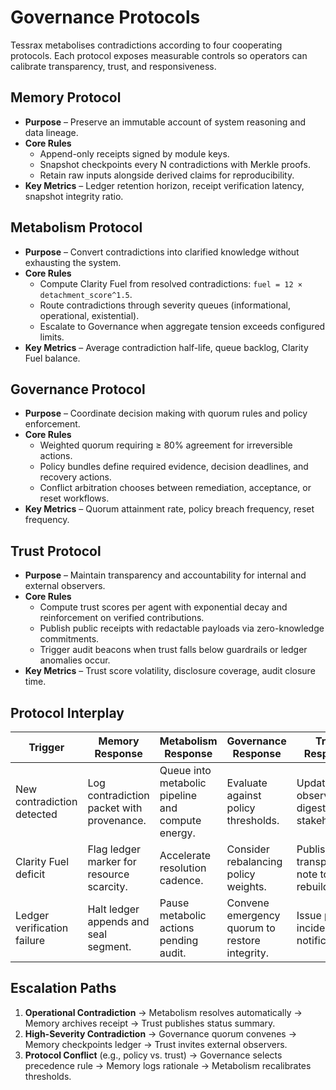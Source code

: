 # Governance Protocols

Tessrax metabolises contradictions according to four cooperating protocols. Each protocol exposes measurable controls so operators can calibrate transparency, trust, and responsiveness.

## Memory Protocol

- **Purpose** – Preserve an immutable account of system reasoning and data lineage.
- **Core Rules**
  - Append-only receipts signed by module keys.
  - Snapshot checkpoints every N contradictions with Merkle proofs.
  - Retain raw inputs alongside derived claims for reproducibility.
- **Key Metrics** – Ledger retention horizon, receipt verification latency, snapshot integrity ratio.

## Metabolism Protocol

- **Purpose** – Convert contradictions into clarified knowledge without exhausting the system.
- **Core Rules**
  - Compute Clarity Fuel from resolved contradictions: `fuel = 12 × detachment_score^1.5`.
  - Route contradictions through severity queues (informational, operational, existential).
  - Escalate to Governance when aggregate tension exceeds configured limits.
- **Key Metrics** – Average contradiction half-life, queue backlog, Clarity Fuel balance.

## Governance Protocol

- **Purpose** – Coordinate decision making with quorum rules and policy enforcement.
- **Core Rules**
  - Weighted quorum requiring ≥ 80% agreement for irreversible actions.
  - Policy bundles define required evidence, decision deadlines, and recovery actions.
  - Conflict arbitration chooses between remediation, acceptance, or reset workflows.
- **Key Metrics** – Quorum attainment rate, policy breach frequency, reset frequency.

## Trust Protocol

- **Purpose** – Maintain transparency and accountability for internal and external observers.
- **Core Rules**
  - Compute trust scores per agent with exponential decay and reinforcement on verified contributions.
  - Publish public receipts with redactable payloads via zero-knowledge commitments.
  - Trigger audit beacons when trust falls below guardrails or ledger anomalies occur.
- **Key Metrics** – Trust score volatility, disclosure coverage, audit closure time.

## Protocol Interplay

| Trigger | Memory Response | Metabolism Response | Governance Response | Trust Response |
| --- | --- | --- | --- | --- |
| New contradiction detected | Log contradiction packet with provenance. | Queue into metabolic pipeline and compute energy. | Evaluate against policy thresholds. | Update observer digest, notify stakeholders. |
| Clarity Fuel deficit | Flag ledger marker for resource scarcity. | Accelerate resolution cadence. | Consider rebalancing policy weights. | Publish transparency note to rebuild trust. |
| Ledger verification failure | Halt ledger appends and seal segment. | Pause metabolic actions pending audit. | Convene emergency quorum to restore integrity. | Issue public incident notification. |

## Escalation Paths

1. **Operational Contradiction** → Metabolism resolves automatically → Memory archives receipt → Trust publishes status summary.
2. **High-Severity Contradiction** → Governance quorum convenes → Memory checkpoints ledger → Trust invites external observers.
3. **Protocol Conflict** (e.g., policy vs. trust) → Governance selects precedence rule → Memory logs rationale → Metabolism recalibrates thresholds.
